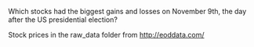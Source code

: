 Which stocks had the biggest gains and losses on November 9th, the day after the US presidential election?

Stock prices in the raw_data folder from http://eoddata.com/